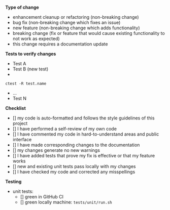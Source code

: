 <!-- Please do not create a pull request without creating an issue first. -->
<!-- You can skip this if you're fixing a typo. -->

<!-- tick off passed steps by [x] -->
<!-- mark failed steps with   [!] -->
<!-- mark steps not run with  [--] -->

<!--
**Description**
TODO
-->
<!-- Please include a summary of the change and which issue(s) it fixes (use `closes #XXXX`) -->
<!-- Please include relevant motivation and context. -->
<!-- List any dependencies that are required for this change. -->

**Type of change**
<!-- Please delete options that are not applicable. -->

- enhancement cleanup or refactoring (non-breaking change)
- bug fix (non-breaking change which fixes an issue)
- new feature (non-breaking change which adds functionality)
- breaking change (fix or feature that would cause existing functionality to not work as expected)
- this change requires a documentation update

<!-- List old and new tests that verifies your changes or delete this section if not applicable. -->
**Tests to verify changes**

- Test A
- Test B (new test)
-

`ctest -R test.name`

- ...
- Test N

**Checklist**

- [] my code is auto-formatted and follows the style guidelines of this project
- [] I have performed a self-review of my own code
- [] I have commented my code in hard-to-understand areas and public interface
- [] I have made corresponding changes to the documentation
- [] my changes generate no new warnings
- [] I have added tests that prove my fix is effective or that my feature works
- [] new and existing unit tests pass locally with my changes
- [] I have checked my code and corrected any misspellings

**Testing**

- unit tests:
    - [] green in GitHub CI
    - [] green locally machine: `tests/unit/run.sh`

